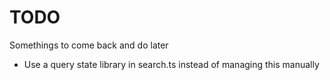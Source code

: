 # TODO

Somethings to come back and do later

* Use a query state library in search.ts instead of managing this manually
